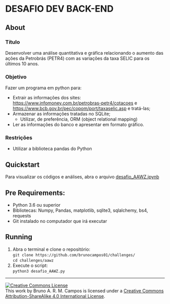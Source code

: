 # DESAFIO DEV BACK-END 

## About

### Título
Desenvolver uma análise quantitativa e gráfica relacionando o aumento das ações da
Petrobrás (PETR4) com as variações da taxa SELIC para os últimos 10 anos.

### Objetivo
Fazer um programa em python para:
- Extrair as informações dos sites: https://www.infomoney.com.br/petrobras-petr4/cotacoes e 
https://www.bcb.gov.br/pec/copom/port/taxaselic.asp e tratá-las;
- Armazenar as informações tratadas no SQLite;
  - Utilizar, de preferência, ORM (object relational mapping)
- Ler as informações do banco e apresentar em formato gráfico.

### Restrições
- Utilizar a biblioteca pandas do Python

## Quickstart
Para visualizar os códigos e análises, abra o arquivo [desafio_AAWZ.ipynb](https://github.com/brunocampos01/challenges/blob/master/aawz/desafio_AAWZ.ipynb) 

## Pre Requirements:
- Python 3.6 ou superior 
- Bibliotecas: Numpy, Pandas, matplotlib, sqlite3, sqlalchemy, bs4, requests 
- Git instalado no computador que irá executar

## Running
1. Abra o terminal e clone o repositório: <br/>
`git clone https://github.com/brunocampos01/challenges/`<br/>
`cd challenges/aawz`
2. Execute o script:<br/>
`python3 desafio_AAWZ.py`

---
<a rel="license" href="http://creativecommons.org/licenses/by-sa/4.0/"><img alt="Creative Commons License" style="border-width:0" src="https://i.creativecommons.org/l/by-sa/4.0/88x31.png" /></a><br />This work by <span xmlns:cc="http://creativecommons.org/ns#" property="cc:attributionName">Bruno A. R. M. Campos</span> is licensed under a <a rel="license" href="http://creativecommons.org/licenses/by-sa/4.0/">Creative Commons Attribution-ShareAlike 4.0 International License</a>.
